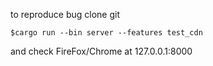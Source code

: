 to reproduce bug
clone git


```$cargo run --bin server --features test_cdn```

and check FireFox/Chrome
at 127.0.0.1:8000
